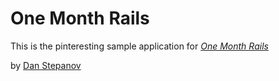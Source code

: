 # One Month Rails

This is the pinteresting sample application for
[*One Month Rails*](http://onemonthrails.com)

by [Dan Stepanov](http://github.com/danstepanov)